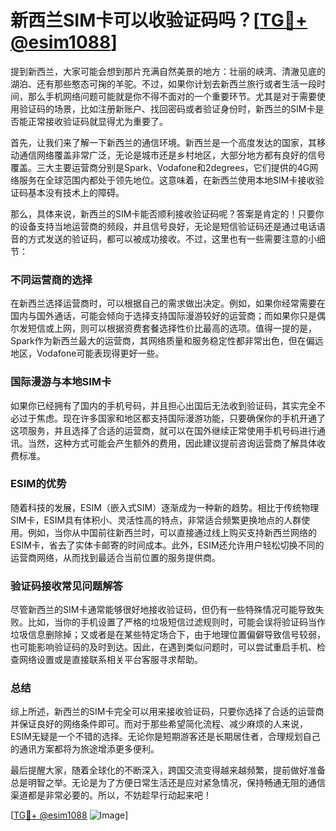 # 新西兰SIM卡可以收验证码吗？[[TG💪+ @esim1088](https://t.me/s/esim1088)]

提到新西兰，大家可能会想到那片充满自然美景的地方：壮丽的峡湾、清澈见底的湖泊、还有那些憨态可掬的羊驼。不过，如果你计划去新西兰旅行或者生活一段时间，那么手机网络问题可能就是你不得不面对的一个重要环节。尤其是对于需要使用验证码的场景，比如注册新账户、找回密码或者验证身份时，新西兰的SIM卡是否能正常接收验证码就显得尤为重要了。

首先，让我们来了解一下新西兰的通信环境。新西兰是一个高度发达的国家，其移动通信网络覆盖非常广泛，无论是城市还是乡村地区，大部分地方都有良好的信号覆盖。三大主要运营商分别是Spark、Vodafone和2degrees，它们提供的4G网络服务在全球范围内都处于领先地位。这意味着，在新西兰使用本地SIM卡接收验证码基本没有技术上的障碍。

那么，具体来说，新西兰的SIM卡能否顺利接收验证码呢？答案是肯定的！只要你的设备支持当地运营商的频段，并且信号良好，无论是短信验证码还是通过电话语音的方式发送的验证码，都可以被成功接收。不过，这里也有一些需要注意的小细节：

### 不同运营商的选择

在新西兰选择运营商时，可以根据自己的需求做出决定。例如，如果你经常需要在国内与国外通话，可能会倾向于选择支持国际漫游较好的运营商；而如果你只是偶尔发短信或上网，则可以根据资费套餐选择性价比最高的选项。值得一提的是，Spark作为新西兰最大的运营商，其网络质量和服务稳定性都非常出色，但在偏远地区，Vodafone可能表现得更好一些。

### 国际漫游与本地SIM卡

如果你已经拥有了国内的手机号码，并且担心出国后无法收到验证码，其实完全不必过于焦虑。现在许多国家和地区都支持国际漫游功能，只要确保你的手机开通了这项服务，并且选择了合适的运营商，就可以在国外继续正常使用手机号码进行通讯。当然，这种方式可能会产生额外的费用，因此建议提前咨询运营商了解具体收费标准。

### ESIM的优势

随着科技的发展，ESIM（嵌入式SIM）逐渐成为一种新的趋势。相比于传统物理SIM卡，ESIM具有体积小、灵活性高的特点，非常适合频繁更换地点的人群使用。例如，当你从中国前往新西兰时，可以直接通过线上购买支持新西兰网络的ESIM卡，省去了实体卡邮寄的时间成本。此外，ESIM还允许用户轻松切换不同的运营商网络，从而找到最适合当前位置的服务提供商。

### 验证码接收常见问题解答

尽管新西兰的SIM卡通常能够很好地接收验证码，但仍有一些特殊情况可能导致失败。比如，当你的手机设置了严格的垃圾短信过滤规则时，可能会误将验证码当作垃圾信息删除掉；又或者是在某些特定场合下，由于地理位置偏僻导致信号较弱，也可能影响验证码的及时到达。因此，在遇到类似问题时，可以尝试重启手机、检查网络设置或是直接联系相关平台客服寻求帮助。

### 总结

综上所述，新西兰的SIM卡完全可以用来接收验证码，只要你选择了合适的运营商并保证良好的网络条件即可。而对于那些希望简化流程、减少麻烦的人来说，ESIM无疑是一个不错的选择。无论你是短期游客还是长期居住者，合理规划自己的通讯方案都将为旅途增添更多便利。

最后提醒大家，随着全球化的不断深入，跨国交流变得越来越频繁，提前做好准备总是明智之举。无论是为了方便日常生活还是应对紧急情况，保持畅通无阻的通信渠道都是非常必要的。所以，不妨趁早行动起来吧！

[[TG💪+ @esim1088](https://t.me/s/esim1088) ![Image](https://i.postimg.cc/4NQfJmqS/Snipaste-2025-05-13-00-14-12.png)]